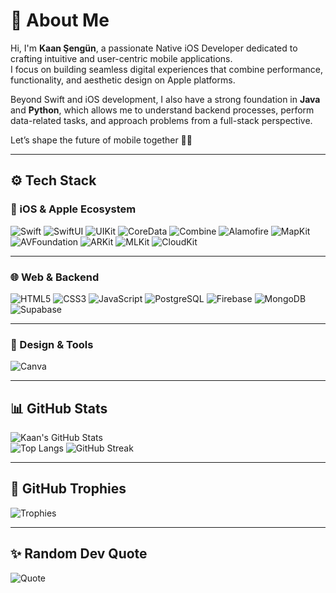 # 👋 About Me

Hi, I'm **Kaan Şengün**, a passionate Native iOS Developer dedicated to crafting intuitive and user-centric mobile applications.  
I focus on building seamless digital experiences that combine performance, functionality, and aesthetic design on Apple platforms.

Beyond Swift and iOS development, I also have a strong foundation in **Java** and **Python**, which allows me to understand backend processes, perform data-related tasks, and approach problems from a full-stack perspective.

Let’s shape the future of mobile together 🚀📱

---

## ⚙️ Tech Stack

### 🍎 iOS & Apple Ecosystem  
![Swift](https://img.shields.io/badge/Swift-FA7343?style=for-the-badge&logo=swift&logoColor=white)
![SwiftUI](https://img.shields.io/badge/SwiftUI-0A84FF?style=for-the-badge&logo=swift&logoColor=white)
![UIKit](https://img.shields.io/badge/UIKit-000000?style=for-the-badge&logo=apple&logoColor=white)
![CoreData](https://img.shields.io/badge/CoreData-4479A1?style=for-the-badge&logo=coredata&logoColor=white)
![Combine](https://img.shields.io/badge/Combine-1D1D1F?style=for-the-badge&logo=apple&logoColor=white)
![Alamofire](https://img.shields.io/badge/Alamofire-DD0B78?style=for-the-badge&logo=swift&logoColor=white)
![MapKit](https://img.shields.io/badge/MapKit-00BFFF?style=for-the-badge&logo=apple&logoColor=white)
![AVFoundation](https://img.shields.io/badge/AVFoundation-5E5E5E?style=for-the-badge&logo=apple&logoColor=white)
![ARKit](https://img.shields.io/badge/ARKit-BF5AF2?style=for-the-badge&logo=arkit&logoColor=white)
![MLKit](https://img.shields.io/badge/MLKit-34A853?style=for-the-badge&logo=google&logoColor=white)
![CloudKit](https://img.shields.io/badge/CloudKit-007AFF?style=for-the-badge&logo=icloud&logoColor=white)

---

### 🌐 Web & Backend  
![HTML5](https://img.shields.io/badge/HTML5-E34F26?style=for-the-badge&logo=html5&logoColor=white)
![CSS3](https://img.shields.io/badge/CSS3-1572B6?style=for-the-badge&logo=css3&logoColor=white)
![JavaScript](https://img.shields.io/badge/JavaScript-F7DF1E?style=for-the-badge&logo=javascript&logoColor=black)
![PostgreSQL](https://img.shields.io/badge/PostgreSQL-316192?style=for-the-badge&logo=postgresql&logoColor=white)
![Firebase](https://img.shields.io/badge/Firebase-FFCA28?style=for-the-badge&logo=firebase&logoColor=black)
![MongoDB](https://img.shields.io/badge/MongoDB-4EA94B?style=for-the-badge&logo=mongodb&logoColor=white)
![Supabase](https://img.shields.io/badge/Supabase-3ECF8E?style=for-the-badge&logo=supabase&logoColor=white)

---

### 🎨 Design & Tools  
![Canva](https://img.shields.io/badge/Canva-00C4CC?style=for-the-badge&logo=Canva&logoColor=white)

---

## 📊 GitHub Stats

![Kaan's GitHub Stats](https://github-readme-stats.vercel.app/api?username=Kaansengun&show_icons=true&theme=dark&hide_border=false&count_private=true)  
![Top Langs](https://github-readme-stats.vercel.app/api/top-langs/?username=Kaansengun&layout=compact&theme=dark&hide_border=false) 
![GitHub Streak](https://streak-stats.demolab.com/?user=Kaansengun&theme=tokyonight&hide_border=true)

---

## 🏅 GitHub Trophies

![Trophies](https://github-profile-trophy.vercel.app/?username=Kaansengun&theme=darkhub&no-frame=false&row=1&column=8)

---

## ✨ Random Dev Quote

![Quote](https://github-readme-quotes-xi.vercel.app/api?theme=kaantheme&font=monospace&type=horizontal)
<!--
**Kaansengun/Kaansengun** is a ✨ _special_ ✨ repository because its `README.md` (this file) appears on your GitHub profile.

Here are some ideas to get you started:

- 🔭 I’m currently working on ...
- 🌱 I’m currently learning ...
- 👯 I’m looking to collaborate on ...
- 🤔 I’m looking for help with ...
- 💬 Ask me about ...
- 📫 How to reach me: ...
- 😄 Pronouns: ...
- ⚡ Fun fact: ...
-->

